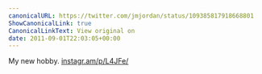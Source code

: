```yaml
---
canonicalURL: https://twitter.com/jmjordan/status/109385817918668801
ShowCanonicalLink: true
CanonicalLinkText: View original on
date: 2011-09-01T22:03:05+00:00
---
```

My new hobby. [instagr.am/p/L4JFe/](http://instagr.am/p/L4JFe/)